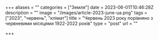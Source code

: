 +++
aliases = ""
categories = ["Земля"]
date = 2023-06-01T10:46:28Z
description = ""
image = "/images/article-2023-june-ua.png"
tags = ["2023", "червень", "клiмат"]
title = "Червень 2023 року порівняно з червневими місяцями 1922-2022 років"
type = "post"
url = ""

+++
